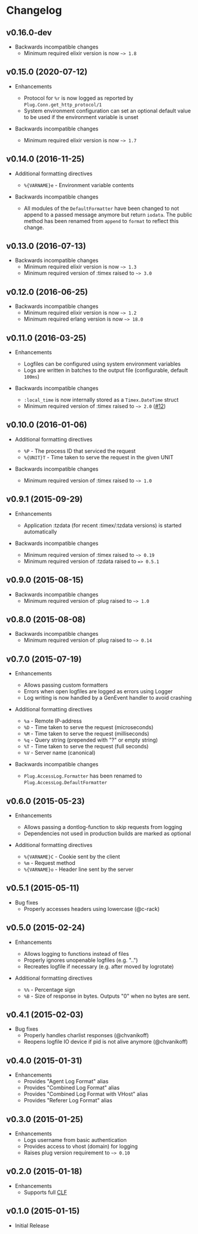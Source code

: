 # Changelog

## v0.16.0-dev

- Backwards incompatible changes
    - Minimum required elixir version is now `~> 1.8`

## v0.15.0 (2020-07-12)

- Enhancements
    - Protocol for `%r` is now logged as reported by `Plug.Conn.get_http_protocol/1`
    - System environment configuration can set an optional default value to be used if the environment variable is unset

- Backwards incompatible changes
    - Minimum required elixir version is now `~> 1.7`

## v0.14.0 (2016-11-25)

- Additional formatting directives
    - `%{VARNAME}e` - Environment variable contents

- Backwards incompatible changes
    - All modules of the `DefaultFormatter` have been changed to not append to a passed message anymore but return `iodata`. The public method has been renamed from `append` to `format` to reflect this change.

## v0.13.0 (2016-07-13)

- Backwards incompatible changes
    - Minimum required elixir version is now `~> 1.3`
    - Minimum required version of :timex raised to `~> 3.0`

## v0.12.0 (2016-06-25)

- Backwards incompatible changes
    - Minimum required elixir version is now `~> 1.2`
    - Minimum required erlang version is now `~> 18.0`

## v0.11.0 (2016-03-25)

- Enhancements
    - Logfiles can be configured using system environment variables
    - Logs are written in batches to the output file (configurable, default `100ms`)

- Backwards incompatible changes
    - `:local_time` is now internally stored as a `Timex.DateTime` struct
    - Minimum required version of :timex raised to `~> 2.0` ([#12](https://github.com/mneudert/plug_accesslog/pull/12))

## v0.10.0 (2016-01-06)

- Additional formatting directives
    - `%P` - The process ID that serviced the request
    - `%{UNIT}T` - Time taken to serve the request in the given UNIT

- Backwards incompatible changes
    - Minimum required version of :timex raised to `~> 1.0`

## v0.9.1 (2015-09-29)

- Enhancements
    - Application :tzdata (for recent :timex/:tzdata versions) is started automatically

- Backwards incompatible changes
    - Minimum required version of :timex raised to `~> 0.19`
    - Minimum required version of :tzdata raised to `=> 0.5.1`

## v0.9.0 (2015-08-15)

- Backwards incompatible changes
    - Minimum required version of :plug raised to `~> 1.0`

## v0.8.0 (2015-08-08)

- Backwards incompatible changes
    - Minimum required version of :plug raised to `~> 0.14`

## v0.7.0 (2015-07-19)

- Enhancements
    - Allows passing custom formatters
    - Errors when open logfiles are logged as errors using Logger
    - Log writing is now handled by a GenEvent handler to avoid crashing

- Additional formatting directives
    - `%a` - Remote IP-address
    - `%D` - Time taken to serve the request (microseconds)
    - `%M` - Time taken to serve the request (milliseconds)
    - `%q` - Query string (prepended with "?" or empty string)
    - `%T` - Time taken to serve the request (full seconds)
    - `%V` - Server name (canonical)

- Backwards incompatible changes
    - `Plug.AccessLog.Formatter` has been renamed to `Plug.AccessLog.DefaultFormatter`

## v0.6.0 (2015-05-23)

- Enhancements
    - Allows passing a dontlog-function to skip requests from logging
    - Dependencies not used in production builds are marked as optional

- Additional formatting directives
    - `%{VARNAME}C` - Cookie sent by the client
    - `%m` - Request method
    - `%{VARNAME}o` - Header line sent by the server

## v0.5.1 (2015-05-11)

- Bug fixes
    - Properly accesses headers using lowercase (@c-rack)

## v0.5.0 (2015-02-24)

- Enhancements
    - Allows logging to functions instead of files
    - Properly ignores unopenable logfiles (e.g. "..")
    - Recreates logfile if necessary (e.g. after moved by logrotate)

- Additional formatting directives
    - `%%` - Percentage sign
    - `%B` - Size of response in bytes. Outputs "0" when no bytes are sent.

## v0.4.1 (2015-02-03)

- Bug fixes
    - Properly handles charlist responses (@chvanikoff)
    - Reopens logfile IO device if pid is not alive anymore (@chvanikoff)

## v0.4.0 (2015-01-31)

- Enhancements
    - Provides "Agent Log Format" alias
    - Provides "Combined Log Format" alias
    - Provides "Combined Log Format with VHost" alias
    - Provides "Referer Log Format" alias

## v0.3.0 (2015-01-25)

- Enhancements
    - Logs username from basic authentication
    - Provides access to vhost (domain) for logging
    - Raises plug version requirement to `~> 0.10`

## v0.2.0 (2015-01-18)

- Enhancements
    - Supports full [CLF](http://en.wikipedia.org/wiki/Common_Log_Format)

## v0.1.0 (2015-01-15)

- Initial Release
